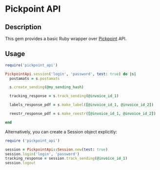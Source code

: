 # Pickpoint API

## Description

This gem provides a basic Ruby wrapper over [Pickpoint](http://pickpoint.ru/) API.

## Usage

```ruby
require('pickpoint_api')

PickpointApi.session('login', 'password', test: true) do |s|
  postamats = s.postamats

  s.create_sending(@my_sending_hash)

  tracking_response = s.track_sending(@invoice_id_1)

  labels_response_pdf = s.make_label([@invoice_id_1, @invoice_id_2])

  reestr_response_pdf = s.make_reestr([@invoice_id_1, @invoice_id_2])

end
```

Alternatively, you can create a Session object explicitly:

```ruby
require ('pickpoint_api')

session = PickpointApi::Session.new(test: true)
session.login('login', 'password')
tracking_response = session.track_sending(@invoice_id_1)
session.logout
```
